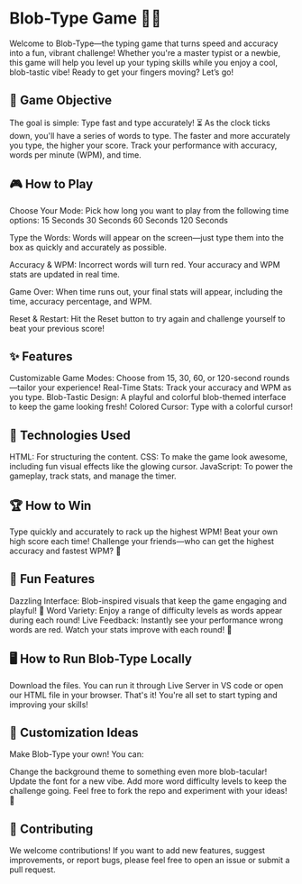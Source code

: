 # Blob-Type Game 🚀👾

Welcome to Blob-Type—the typing game that turns speed and accuracy into a fun, vibrant challenge! Whether you're a master typist or a newbie, this game will help you level up your typing skills while you enjoy a cool, blob-tastic vibe! Ready to get your fingers moving? Let’s go!

## 🏁 Game Objective
The goal is simple: Type fast and type accurately! ⏳ As the clock ticks down, you'll have a series of words to type. The faster and more accurately you type, the higher your score. Track your performance with accuracy, words per minute (WPM), and time.

## 🎮 How to Play
Choose Your Mode: Pick how long you want to play from the following time options:
15 Seconds
30 Seconds
60 Seconds
120 Seconds

Type the Words: Words will appear on the screen—just type them into the box as quickly and accurately as possible.

Accuracy & WPM: Incorrect words will turn red. Your accuracy and WPM stats are updated in real time.

Game Over: When time runs out, your final stats will appear, including the time, accuracy percentage, and WPM.

Reset & Restart: Hit the Reset button to try again and challenge yourself to beat your previous score!

## ✨ Features
Customizable Game Modes: Choose from 15, 30, 60, or 120-second rounds—tailor your experience!
Real-Time Stats: Track your accuracy and WPM as you type.
Blob-Tastic Design: A playful and colorful blob-themed interface to keep the game looking fresh!
Colored Cursor: Type with a colorful cursor!

## 🔧 Technologies Used
HTML: For structuring the content.
CSS: To make the game look awesome, including fun visual effects like the glowing cursor.
JavaScript: To power the gameplay, track stats, and manage the timer.

## 🏆 How to Win
Type quickly and accurately to rack up the highest WPM!
Beat your own high score each time!
Challenge your friends—who can get the highest accuracy and fastest WPM? 💪

## 🎉 Fun Features
Dazzling Interface: Blob-inspired visuals that keep the game engaging and playful! 🌈
Word Variety: Enjoy a range of difficulty levels as words appear during each round!
Live Feedback: Instantly see your performance wrong words are red. Watch your stats improve with each round! 🌟

## 🖥️ How to Run Blob-Type Locally
Download the files. You can run it through Live Server in VS code or open our HTML file in your browser.
That's it! You're all set to start typing and improving your skills!

## 🎨 Customization Ideas
Make Blob-Type your own! You can:

Change the background theme to something even more blob-tacular!
Update the font for a new vibe.
Add more word difficulty levels to keep the challenge going.
Feel free to fork the repo and experiment with your ideas! 🚀

## 🤝 Contributing
We welcome contributions! If you want to add new features, suggest improvements, or report bugs, please feel free to open an issue or submit a pull request.
